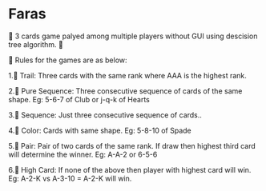 # Faras
👋 3 cards game palyed among multiple players without GUI using descision tree algorithm. 👋

🌱 Rules for the games are as below:

1.👀 Trail: Three cards with the same rank  where AAA is the highest rank.

2.👀 Pure Sequence: Three consecutive sequence of cards of the same shape. Eg: 5-6-7 of Club or j-q-k of Hearts

3.👀 Sequence: Just three consecutive sequence of cards..

4.👀 Color: Cards with same shape. Eg: 5-8-10 of Spade

5.👀 Pair: Pair of two cards of the same rank. If draw then highest third card will determine the winner. Eg: A-A-2 or 6-5-6

6.👀 High Card: If none of the above then player with highest card will win. Eg: A-2-K vs A-3-10 = A-2-K will win.
